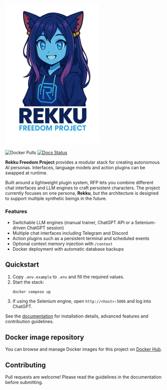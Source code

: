 <img src="docs/res/RFP_logo.png" alt="RFP Logo" width="300"/>

![Docker Pulls](https://img.shields.io/docker/pulls/xargonwan/rekku_freedom_project)
[![Docs Status](https://readthedocs.org/projects/rekku-freedom-project/badge/?version=latest)](https://rekku-freedom-project.readthedocs.io/en/latest/?badge=latest)

**Rekku Freedom Project** provides a modular stack for creating autonomous AI personas. Interfaces, language models and action plugins can be swapped at runtime.

Built around a lightweight plugin system, RFP lets you combine different chat interfaces and LLM engines to craft persistent characters.  The project currently focuses on one persona, **Rekku**, but the architecture is designed to support multiple synthetic beings in the future.

### Features

- Switchable LLM engines (manual trainer, ChatGPT API or a Selenium-driven ChatGPT session)
- Multiple chat interfaces including Telegram and Discord
- Action plugins such as a persistent terminal and scheduled events
- Optional context memory injection with `/context`
- Docker deployment with automatic database backups

## Quickstart

1. Copy `.env.example` to `.env` and fill the required values.
2. Start the stack:
   ```bash
   docker compose up
   ```
3. If using the Selenium engine, open `http://<host>:5006` and log into ChatGPT.

See the [documentation](https://rekku-freedom-project.readthedocs.io) for installation details, advanced features and contribution guidelines.

## Docker image repository
You can browse and manage Docker images for this project on [Docker Hub](https://hub.docker.com/repository/docker/xargonwan/rekku_freedom_project).

## Contributing

Pull requests are welcome! Please read the guidelines in the documentation before submitting.
